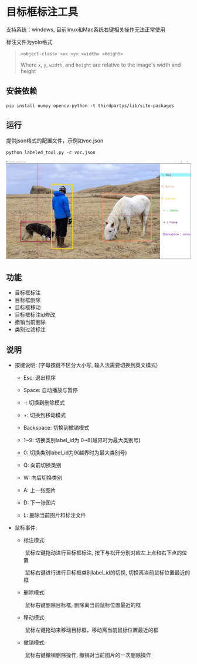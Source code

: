 # 目标框标注工具

支持系统：windows, 目前linux和Mac系统右键相关操作无法正常使用

标注文件为yolo格式

> ```
> <object-class> <x> <y> <width> <height>
> ```
>
> Where `x`, `y`, `width`, and `height` are relative to the image's width and height

## 安装依赖

```shell
pip install numpy opencv-python -t thirdpartys/lib/site-packages
```

## 运行

提供json格式的配置文件，示例如voc.json

```shell
python labeled_tool.py -c voc.json
```

![example](./pics/example.jpg)

## 功能

* 目标框标注
* 目标框删除
* 目标框移动
* 目标框标注id修改
* 撤销当前删除
* 类别过滤标注

## 说明

* 按键说明: (字母按键不区分大小写, 输入法需要切换到英文模式)

  * Esc: 退出程序

  * Space: 自动播放与暂停

  * -: 切换到删除模式

  * +: 切换到移动模式

  * Backspace: 切换到撤销模式

  * 1\~9: 切换类别label_id为 0\~8(越界时为最大类别号)

  * 0: 切换类别label_id为9(越界时为最大类别号)

  * Q: 向前切换类别

  * W: 向后切换类别

  * A: 上一张图片

  * D: 下一张图片

  * L: 删除当前图片和标注文件

* 鼠标事件:
  * 标注模式:

    ​    鼠标左键拖动进行目标框标注, 按下与松开分别对应左上点和右下点的位置

    ​    鼠标右键进行进行目标框类别label_id的切换, 切换离当前鼠标位置最近的框

  * 删除模式:

    ​    鼠标右键删除目标框, 删除离当前鼠标位置最近的框 

  * 移动模式:

    ​    鼠标左键拖动来移动目标框，移动离当前鼠标位置最近的框

  * 撤销模式:

    ​    鼠标右键撤销删除操作, 撤销对当前图片的一次删除操作